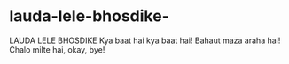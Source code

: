 # lauda-lele-bhosdike-
LAUDA LELE BHOSDIKE
Kya baat hai kya baat hai!
Bahaut maza araha hai!
Chalo milte hai, okay, bye!
